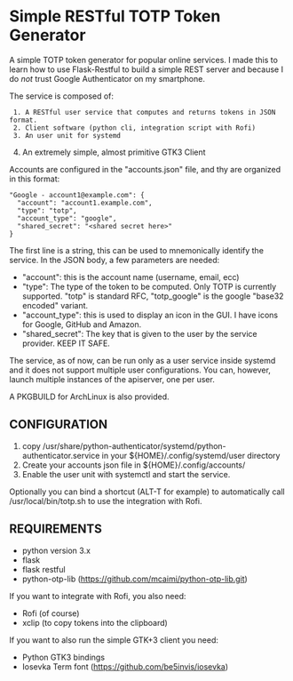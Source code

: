 # Simple RESTful TOTP Token Generator

A simple TOTP token generator for popular online services. I made this to learn how to use Flask-Restful to build a simple REST server and because I do *not* trust Google Authenticator on my smartphone.

The service is composed of:

	 1. A RESTful user service that computes and returns tokens in JSON format.
	 2. Client software (python cli, integration script with Rofi)
	 3. An user unit for systemd
   4. An extremely simple, almost primitive GTK3 Client

Accounts are configured in the "accounts.json" file, and thy are organized in
this format:

    "Google - account1@example.com": {
      "account": "account1.example.com",
      "type": "totp",
      "account_type": "google",
      "shared_secret": "<shared secret here>"
    }

The first line is a string, this can be used to mnemonically identify the service.
In the JSON body, a few parameters are needed:

  - "account": this is the account name (username, email, ecc)
  - "type": The type of the token to be computed. Only TOTP is currently supported. "totp" is standard RFC, "totp_google" is the google "base32 encoded" variant.
  - "account_type": this is used to display an icon in the GUI. I have icons for Google, GitHub and Amazon.
  - "shared_secret": The key that is given to the user by the service provider. KEEP IT SAFE.

The service, as of now, can be run only as a user service inside systemd and it does not support multiple user configurations. You can, however, launch multiple instances of the apiserver, one per user.

A PKGBUILD for ArchLinux is also provided.

## CONFIGURATION
1. copy /usr/share/python-authenticator/systemd/python-authenticator.service in your ${HOME}/.config/systemd/user directory
2. Create your accounts json file in ${HOME}/.config/accounts/
3. Enable the user unit with systemctl and start the service.

Optionally you can bind a shortcut (ALT-T for example) to automatically call /usr/local/bin/totp.sh to use the integration with Rofi.

## REQUIREMENTS

  - python version 3.x
  - flask
  - flask restful
  - python-otp-lib (https://github.com/mcaimi/python-otp-lib.git)

If you want to integrate with Rofi, you also need:

 - Rofi (of course)
 - xclip (to copy tokens into the clipboard)

If you want to also run the simple GTK+3 client you need:

 - Python GTK3 bindings
 - Iosevka Term font (https://github.com/be5invis/iosevka)

